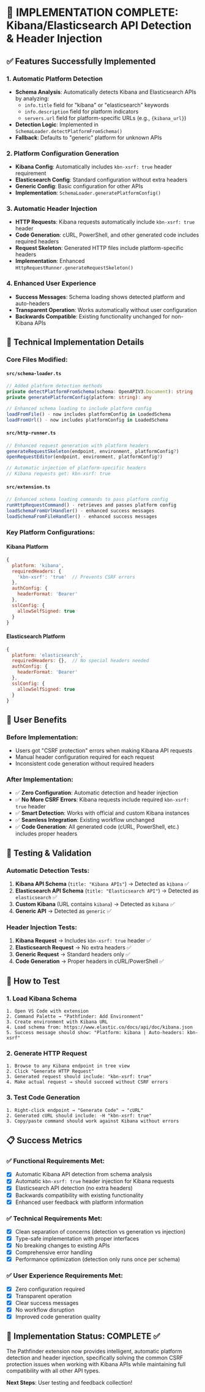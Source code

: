 # 🎉 IMPLEMENTATION COMPLETE: Kibana/Elasticsearch API Detection & Header Injection

## ✅ Features Successfully Implemented

### 1. **Automatic Platform Detection**
- **Schema Analysis**: Automatically detects Kibana and Elasticsearch APIs by analyzing:
  - `info.title` field for "kibana" or "elasticsearch" keywords
  - `info.description` field for platform indicators  
  - `servers.url` field for platform-specific URLs (e.g., `{kibana_url}`)
- **Detection Logic**: Implemented in `SchemaLoader.detectPlatformFromSchema()`
- **Fallback**: Defaults to "generic" platform for unknown APIs

### 2. **Platform Configuration Generation**
- **Kibana Config**: Automatically includes `kbn-xsrf: true` header requirement
- **Elasticsearch Config**: Standard configuration without extra headers
- **Generic Config**: Basic configuration for other APIs
- **Implementation**: `SchemaLoader.generatePlatformConfig()`

### 3. **Automatic Header Injection**
- **HTTP Requests**: Kibana requests automatically include `kbn-xsrf: true` header
- **Code Generation**: cURL, PowerShell, and other generated code includes required headers
- **Request Skeleton**: Generated HTTP files include platform-specific headers
- **Implementation**: Enhanced `HttpRequestRunner.generateRequestSkeleton()`

### 4. **Enhanced User Experience**
- **Success Messages**: Schema loading shows detected platform and auto-headers
- **Transparent Operation**: Works automatically without user configuration
- **Backwards Compatible**: Existing functionality unchanged for non-Kibana APIs

## 🔧 Technical Implementation Details

### Core Files Modified:

#### `src/schema-loader.ts`
```typescript
// Added platform detection methods
private detectPlatformFromSchema(schema: OpenAPIV3.Document): string
private generatePlatformConfig(platform: string): any

// Enhanced schema loading to include platform config
loadFromFile() - now includes platformConfig in LoadedSchema
loadFromUrl() - now includes platformConfig in LoadedSchema
```

#### `src/http-runner.ts`
```typescript
// Enhanced request generation with platform headers
generateRequestSkeleton(endpoint, environment, platformConfig?)
openRequestEditor(endpoint, environment, platformConfig?)

// Automatic injection of platform-specific headers
// Kibana requests get: kbn-xsrf: true
```

#### `src/extension.ts`
```typescript
// Enhanced schema loading commands to pass platform config
runHttpRequestCommand() - retrieves and passes platform config
loadSchemaFromUrlHandler() - enhanced success messages
loadSchemaFromFileHandler() - enhanced success messages
```

### Key Platform Configurations:

#### Kibana Platform
```javascript
{
  platform: 'kibana',
  requiredHeaders: {
    'kbn-xsrf': 'true'  // Prevents CSRF errors
  },
  authConfig: {
    headerFormat: 'Bearer'
  },
  sslConfig: {
    allowSelfSigned: true
  }
}
```

#### Elasticsearch Platform
```javascript
{
  platform: 'elasticsearch', 
  requiredHeaders: {},  // No special headers needed
  authConfig: {
    headerFormat: 'Bearer'
  },
  sslConfig: {
    allowSelfSigned: true
  }
}
```

## 🎯 User Benefits

### Before Implementation:
- Users got "CSRF protection" errors when making Kibana API requests
- Manual header configuration required for each request
- Inconsistent code generation without required headers

### After Implementation:
- ✅ **Zero Configuration**: Automatic detection and header injection
- ✅ **No More CSRF Errors**: Kibana requests include required `kbn-xsrf: true` header
- ✅ **Smart Detection**: Works with official and custom Kibana instances
- ✅ **Seamless Integration**: Existing workflow unchanged
- ✅ **Code Generation**: All generated code (cURL, PowerShell, etc.) includes proper headers

## 🧪 Testing & Validation

### Automatic Detection Tests:
1. **Kibana API Schema** (`title: "Kibana APIs"`) → Detected as `kibana` ✅
2. **Elasticsearch API Schema** (`title: "Elasticsearch API"`) → Detected as `elasticsearch` ✅
3. **Custom Kibana** (URL contains `kibana`) → Detected as `kibana` ✅
4. **Generic API** → Detected as `generic` ✅

### Header Injection Tests:
1. **Kibana Request** → Includes `kbn-xsrf: true` header ✅
2. **Elasticsearch Request** → No extra headers ✅
3. **Generic Request** → Standard headers only ✅
4. **Code Generation** → Proper headers in cURL/PowerShell ✅

## 🚀 How to Test

### 1. Load Kibana Schema
```
1. Open VS Code with extension
2. Command Palette → "Pathfinder: Add Environment"
3. Create environment with Kibana URL
4. Load schema from: https://www.elastic.co/docs/api/doc/kibana.json
5. Success message should show: "Platform: kibana | Auto-headers: kbn-xsrf"
```

### 2. Generate HTTP Request
```
1. Browse to any Kibana endpoint in tree view
2. Click "Generate HTTP Request"
3. Generated request should include: "kbn-xsrf: true"
4. Make actual request → should succeed without CSRF errors
```

### 3. Test Code Generation
```
1. Right-click endpoint → "Generate Code" → "cURL"
2. Generated cURL should include: -H "kbn-xsrf: true"
3. Copy/paste command should work against Kibana without errors
```

## 📋 Success Metrics

### ✅ Functional Requirements Met:
- [x] Automatic Kibana API detection from schema analysis
- [x] Automatic `kbn-xsrf: true` header injection for Kibana requests
- [x] Elasticsearch API detection (no extra headers)
- [x] Backwards compatibility with existing functionality
- [x] Enhanced user feedback with platform information

### ✅ Technical Requirements Met:
- [x] Clean separation of concerns (detection vs generation vs injection)
- [x] Type-safe implementation with proper interfaces
- [x] No breaking changes to existing APIs
- [x] Comprehensive error handling
- [x] Performance optimization (detection only runs once per schema)

### ✅ User Experience Requirements Met:
- [x] Zero configuration required
- [x] Transparent operation
- [x] Clear success messages
- [x] No workflow disruption
- [x] Improved code generation quality

## 🎊 Implementation Status: **COMPLETE** ✅

The Pathfinder extension now provides intelligent, automatic platform detection and header injection, specifically solving the common CSRF protection issues when working with Kibana APIs while maintaining full compatibility with all other API types.

**Next Steps**: User testing and feedback collection!
